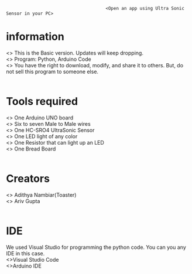                                           <Open an app using Ultra Sonic Sensor in your PC> 
# information                                                  
  <> This is the Basic version. Updates will keep dropping. <br />
  <> Program: Python, Arduino Code<br />
  <> You have the right to download, modify, and share it to others. But, do not sell this program to someone else. <br /><br />
  
 # Tools required
  <> One Arduino UNO board <br />
  <> Six to seven Male to Male wires<br />
  <> One HC-SRO4 UltraSonic Sensor<br />
  <> One LED light of any color<br />
  <> One Resistor that can light up an LED<br />
  <> One Bread Board<br /><br />
  
 # Creators
  <> Adithya Nambiar(Toaster) <br />
  <> Ariv Gupta<br /><br />
  
 # IDE 
  We used Visual Studio for programming the python code. You can you any IDE in this case.<br />
  <>Visual Studio Code<br />
  <>Arduino IDE<br />
 
